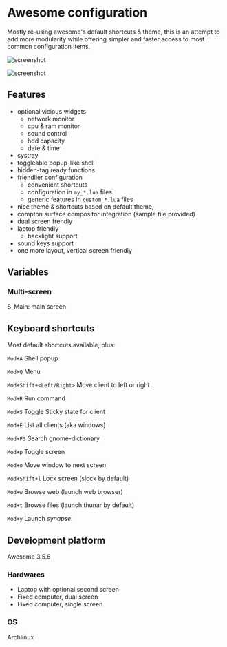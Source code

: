 # Awesome configuration

Mostly re-using awesome's default shortcuts & theme, this is an attempt to add more modularity
while offering simpler and faster access to most common configuration items.

![screenshot](../../raw/master/shot1.jpg)

![screenshot](../../raw/master/shot2.jpg)

## Features

- optional vicious widgets 
    - network monitor
    - cpu & ram monitor
    - sound control
    - hdd capacity
    - date & time
- systray
- toggleable popup-like shell
- hidden-tag ready functions
- friendlier configuration
    - convenient shortcuts
    - configuration in `my_*.lua` files
    - generic features in `custom_*.lua` files
- nice theme & shortcuts based on default theme, 
- compton surface compositor integration (sample file provided)
- dual screen frendly
- laptop friendly
    - backlight support
- sound keys support
- one more layout, vertical screen friendly

## Variables

### Multi-screen

S_Main: main screen

## Keyboard shortcuts

Most default shortcuts available, plus:

`Mod+A`
    Shell popup

`Mod+Q`
    Menu

`Mod+Shift+<Left/Right>`
    Move client to left or right

`Mod+R`
    Run command    

`Mod+S`
    Toggle Sticky state for client

`Mod+E`
    List all clients (aka windows)

`Mod+F3`
    Search gnome-dictionary

`Mod+p`
    Toggle screen

`Mod+o`
    Move window to next screen

`Mod+Shift+l`
    Lock screen (slock by default)

`Mod+w`
    Browse web (launch web browser)

`Mod+t`
    Browse files (launch thunar by default)

`Mod+y`
    Launch *synapse*

## Development platform

Awesome 3.5.6

### Hardwares

- Laptop with optional second screen
- Fixed computer, dual screen
- Fixed computer, single screen

### OS

Archlinux

